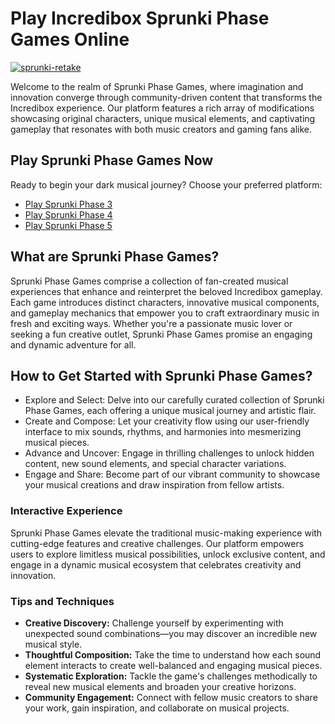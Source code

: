 # Play Incredibox Sprunki Phase Games Online

[![sprunki-retake](https://sprunki-phase.net/_nuxt/sprunki-incredibox.JACdkWCc.jpg)](https://sprunki-phase.net/_nuxt/sprunki-incredibox.JACdkWCc.jpg)

Welcome to the realm of Sprunki Phase Games, where imagination and innovation converge through community-driven content that transforms the Incredibox experience. Our platform features a rich array of modifications showcasing original characters, unique musical elements, and captivating gameplay that resonates with both music creators and gaming fans alike.

## Play Sprunki Phase Games Now

Ready to begin your dark musical journey? Choose your preferred platform:

- [Play Sprunki Phase 3](https://sprunki-phase.net/)
- [Play Sprunki Phase 4](https://sprunki-retake.net/sprunki-phase-4)
- [Play Sprunki Phase 5](https://sprunki-retake.net/sprunki-phase-5)

## What are Sprunki Phase Games?

Sprunki Phase Games comprise a collection of fan-created musical experiences that enhance and reinterpret the beloved Incredibox gameplay. Each game introduces distinct characters, innovative musical components, and gameplay mechanics that empower you to craft extraordinary music in fresh and exciting ways. Whether you're a passionate music lover or seeking a fun creative outlet, Sprunki Phase Games promise an engaging and dynamic adventure for all.

## How to Get Started with Sprunki Phase Games?

- Explore and Select: Delve into our carefully curated collection of Sprunki Phase Games, each offering a unique musical journey and artistic flair.
- Create and Compose: Let your creativity flow using our user-friendly interface to mix sounds, rhythms, and harmonies into mesmerizing musical pieces.
- Advance and Uncover: Engage in thrilling challenges to unlock hidden content, new sound elements, and special character variations.
- Engage and Share: Become part of our vibrant community to showcase your musical creations and draw inspiration from fellow artists.

### Interactive Experience

Sprunki Phase Games elevate the traditional music-making experience with cutting-edge features and creative challenges. Our platform empowers users to explore limitless musical possibilities, unlock exclusive content, and engage in a dynamic musical ecosystem that celebrates creativity and innovation.

### Tips and Techniques

- **Creative Discovery:** Challenge yourself by experimenting with unexpected sound combinations—you may discover an incredible new musical style.
- **Thoughtful Composition:** Take the time to understand how each sound element interacts to create well-balanced and engaging musical pieces.
- **Systematic Exploration:** Tackle the game's challenges methodically to reveal new musical elements and broaden your creative horizons.
- **Community Engagement:** Connect with fellow music creators to share your work, gain inspiration, and collaborate on musical projects.
